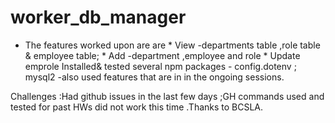 # worker_db_manager

* The features worked upon are  are 
      *  View -departments table ,role table & employee table;
      *  Add -department ,employee and role
      *  Update emprole
Installed& tested several npm packages - config.dotenv  ;  mysql2  -also used features  that are in in the ongoing sessions.

Challenges :Had github issues in the last few days ;GH commands used and tested for past HWs did not work this time .Thanks to BCSLA.

      
